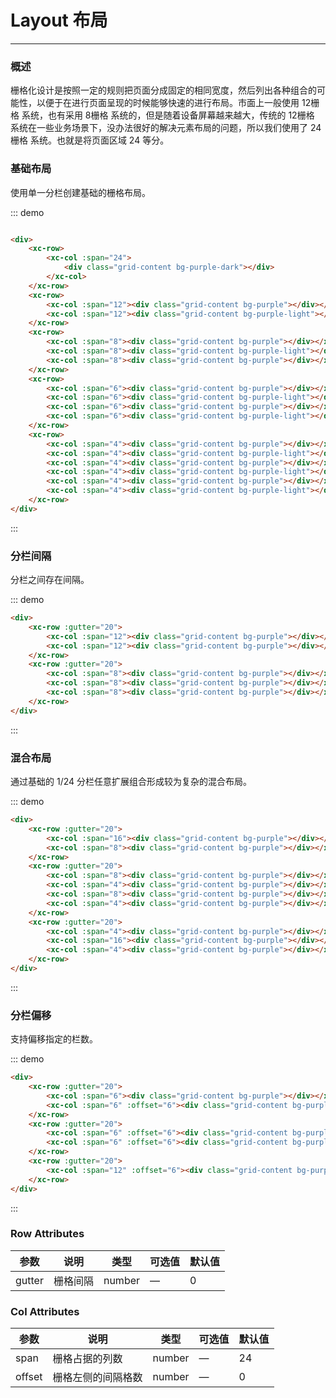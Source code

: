 # Layout 布局

---

### 概述

栅格化设计是按照一定的规则把页面分成固定的相同宽度，然后列出各种组合的可能性，以便于在进行页面呈现的时候能够快速的进行布局。市面上一般使用 12栅格 系统，也有采用 8栅格 系统的，但是随着设备屏幕越来越大，传统的 12栅格 系统在一些业务场景下，没办法很好的解决元素布局的问题，所以我们使用了 24栅格 系统。也就是将页面区域 24 等分。

### 基础布局

使用单一分栏创建基础的栅格布局。

<div class="demo-block">
    <xc-row>
        <xc-col :span="24">
            <div class="grid-content bg-purple-dark"></div>
        </xc-col>
    </xc-row>
    <xc-row>
        <xc-col :span="12"><div class="grid-content bg-purple"></div></xc-col>
        <xc-col :span="12"><div class="grid-content bg-purple-light"></div></xc-col>
    </xc-row>
    <xc-row>
        <xc-col :span="8"><div class="grid-content bg-purple"></div></xc-col>
        <xc-col :span="8"><div class="grid-content bg-purple-light"></div></xc-col>
        <xc-col :span="8"><div class="grid-content bg-purple"></div></xc-col>
    </xc-row>
    <xc-row>
        <xc-col :span="6"><div class="grid-content bg-purple"></div></xc-col>
        <xc-col :span="6"><div class="grid-content bg-purple-light"></div></xc-col>
        <xc-col :span="6"><div class="grid-content bg-purple"></div></xc-col>
        <xc-col :span="6"><div class="grid-content bg-purple-light"></div></xc-col>
    </xc-row>
    <xc-row>
        <xc-col :span="4"><div class="grid-content bg-purple"></div></xc-col>
        <xc-col :span="4"><div class="grid-content bg-purple-light"></div></xc-col>
        <xc-col :span="4"><div class="grid-content bg-purple"></div></xc-col>
        <xc-col :span="4"><div class="grid-content bg-purple-light"></div></xc-col>
        <xc-col :span="4"><div class="grid-content bg-purple"></div></xc-col>
        <xc-col :span="4"><div class="grid-content bg-purple-light"></div></xc-col>
    </xc-row>
</div>

::: demo
```html

<div>
    <xc-row>
        <xc-col :span="24">
            <div class="grid-content bg-purple-dark"></div>
        </xc-col>
    </xc-row>
    <xc-row>
        <xc-col :span="12"><div class="grid-content bg-purple"></div></xc-col>
        <xc-col :span="12"><div class="grid-content bg-purple-light"></div></xc-col>
    </xc-row>
    <xc-row>
        <xc-col :span="8"><div class="grid-content bg-purple"></div></xc-col>
        <xc-col :span="8"><div class="grid-content bg-purple-light"></div></xc-col>
        <xc-col :span="8"><div class="grid-content bg-purple"></div></xc-col>
    </xc-row>
    <xc-row>
        <xc-col :span="6"><div class="grid-content bg-purple"></div></xc-col>
        <xc-col :span="6"><div class="grid-content bg-purple-light"></div></xc-col>
        <xc-col :span="6"><div class="grid-content bg-purple"></div></xc-col>
        <xc-col :span="6"><div class="grid-content bg-purple-light"></div></xc-col>
    </xc-row>
    <xc-row>
        <xc-col :span="4"><div class="grid-content bg-purple"></div></xc-col>
        <xc-col :span="4"><div class="grid-content bg-purple-light"></div></xc-col>
        <xc-col :span="4"><div class="grid-content bg-purple"></div></xc-col>
        <xc-col :span="4"><div class="grid-content bg-purple-light"></div></xc-col>
        <xc-col :span="4"><div class="grid-content bg-purple"></div></xc-col>
        <xc-col :span="4"><div class="grid-content bg-purple-light"></div></xc-col>
    </xc-row>
</div>

```
:::

### 分栏间隔

分栏之间存在间隔。

<div class="demo-block">
    <xc-row :gutter="20">
        <xc-col :span="12"><div class="grid-content bg-purple"></div></xc-col>
        <xc-col :span="12"><div class="grid-content bg-purple"></div></xc-col>
    </xc-row>
    <xc-row :gutter="20">
        <xc-col :span="8"><div class="grid-content bg-purple"></div></xc-col>
        <xc-col :span="8"><div class="grid-content bg-purple"></div></xc-col>
        <xc-col :span="8"><div class="grid-content bg-purple"></div></xc-col>
    </xc-row>
</div>

::: demo
```html
<div>
    <xc-row :gutter="20">
        <xc-col :span="12"><div class="grid-content bg-purple"></div></xc-col>
        <xc-col :span="12"><div class="grid-content bg-purple"></div></xc-col>
    </xc-row>
    <xc-row :gutter="20">
        <xc-col :span="8"><div class="grid-content bg-purple"></div></xc-col>
        <xc-col :span="8"><div class="grid-content bg-purple"></div></xc-col>
        <xc-col :span="8"><div class="grid-content bg-purple"></div></xc-col>
    </xc-row>
</div>
```
:::

### 混合布局

通过基础的 1/24 分栏任意扩展组合形成较为复杂的混合布局。

<div class="demo-block">
     <xc-row :gutter="20">
        <xc-col :span="16"><div class="grid-content bg-purple"></div></xc-col>
        <xc-col :span="8"><div class="grid-content bg-purple"></div></xc-col>
    </xc-row>
    <xc-row :gutter="20">
        <xc-col :span="8"><div class="grid-content bg-purple"></div></xc-col>
        <xc-col :span="4"><div class="grid-content bg-purple"></div></xc-col>
        <xc-col :span="8"><div class="grid-content bg-purple"></div></xc-col>
        <xc-col :span="4"><div class="grid-content bg-purple"></div></xc-col>
    </xc-row>
    <xc-row :gutter="20">
        <xc-col :span="4"><div class="grid-content bg-purple"></div></xc-col>
        <xc-col :span="16"><div class="grid-content bg-purple"></div></xc-col>
        <xc-col :span="4"><div class="grid-content bg-purple"></div></xc-col>
    </xc-row>
</div>

::: demo
```html
<div>
    <xc-row :gutter="20">
        <xc-col :span="16"><div class="grid-content bg-purple"></div></xc-col>
        <xc-col :span="8"><div class="grid-content bg-purple"></div></xc-col>
    </xc-row>
    <xc-row :gutter="20">
        <xc-col :span="8"><div class="grid-content bg-purple"></div></xc-col>
        <xc-col :span="4"><div class="grid-content bg-purple"></div></xc-col>
        <xc-col :span="8"><div class="grid-content bg-purple"></div></xc-col>
        <xc-col :span="4"><div class="grid-content bg-purple"></div></xc-col>
    </xc-row>
    <xc-row :gutter="20">
        <xc-col :span="4"><div class="grid-content bg-purple"></div></xc-col>
        <xc-col :span="16"><div class="grid-content bg-purple"></div></xc-col>
        <xc-col :span="4"><div class="grid-content bg-purple"></div></xc-col>
    </xc-row>
</div>
```
:::

### 分栏偏移

支持偏移指定的栏数。

<div class="demo-block">
    <xc-row :gutter="20">
        <xc-col :span="6"><div class="grid-content bg-purple"></div></xc-col>
        <xc-col :span="6" :offset="6"><div class="grid-content bg-purple"></div></xc-col>
    </xc-row>
    <xc-row :gutter="20">
        <xc-col :span="6" :offset="6"><div class="grid-content bg-purple"></div></xc-col>
        <xc-col :span="6" :offset="6"><div class="grid-content bg-purple"></div></xc-col>
    </xc-row>
    <xc-row :gutter="20">
        <xc-col :span="12" :offset="6"><div class="grid-content bg-purple"></div></xc-col>
    </xc-row>
</div>

::: demo
```html
<div>
    <xc-row :gutter="20">
        <xc-col :span="6"><div class="grid-content bg-purple"></div></xc-col>
        <xc-col :span="6" :offset="6"><div class="grid-content bg-purple"></div></xc-col>
    </xc-row>
    <xc-row :gutter="20">
        <xc-col :span="6" :offset="6"><div class="grid-content bg-purple"></div></xc-col>
        <xc-col :span="6" :offset="6"><div class="grid-content bg-purple"></div></xc-col>
    </xc-row>
    <xc-row :gutter="20">
        <xc-col :span="12" :offset="6"><div class="grid-content bg-purple"></div></xc-col>
    </xc-row>
</div>
```
:::

### Row Attributes
| 参数      | 说明    | 类型      | 可选值       | 默认值   |
|---------- |-------- |---------- |-------------  |-------- |
| gutter     | 栅格间隔   | number  |   —   |    0    |

### Col Attributes
| 参数      | 说明    | 类型      | 可选值       | 默认值   |
|---------- |-------- |---------- |-------------  |-------- |
| span     | 栅格占据的列数   | number  |   —   |    24    |
| offset     | 栅格左侧的间隔格数  | number  |   —   |   0   |